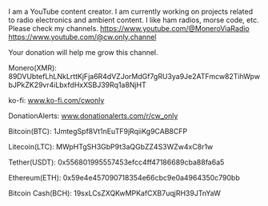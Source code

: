 I am a YouTube content creator. I am currently working on projects related to radio electronics and ambient content. I like ham radios, morse code, etc.
Please check my channels.
https://www.youtube.com/@MoneroViaRadio
https://www.youtube.com/@cw.only.channel

Your donation will help me grow this channel.

Monero(XMR):
89DVUbtefLhLNkLrttKjFja6R4dVZJorMdGf7gRU3ya9Je2ATFmcw82TihWpwbJPkZK29vr4iLbxfdHxXSBJ39Rq1a8NjHT

ko-fi:
www.ko-fi.com/cwonly

DonationAlerts:
www.donationalerts.com/r/cw_only

Bitcoin(BTC):
1JmtegSpf8Vt1nEuTF9jRqiiKg9CAB8CFP

Litecoin(LTC):
MWpHTgSH3GbP9t3aQGbZZ4S3WZw4xC8r1w

Tether(USDT):
0x556801995557453efcc4ff47186689cba88fa6a5

Ethereum(ETH):
0x59e4e457090718354e66cbc9e0a4964350c790bb

Bitcoin Cash(BCH):
19sxLCsZXQKwMPKafCXB7uqjRH39JTnYaW
